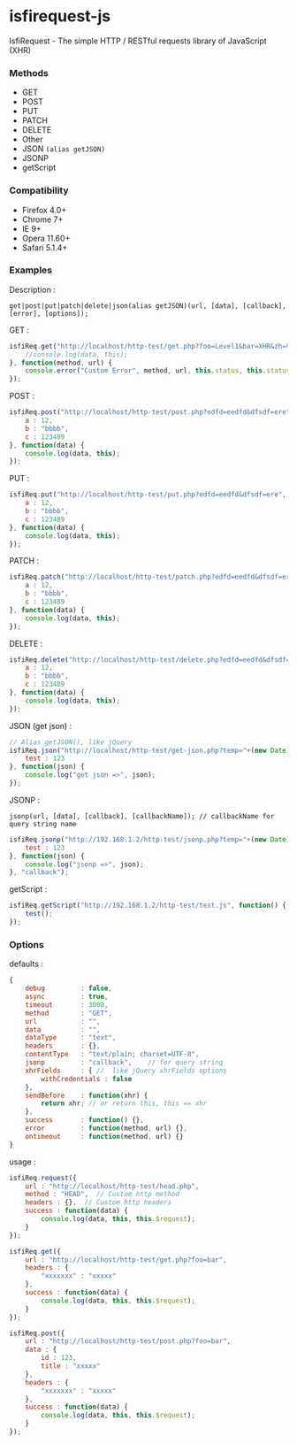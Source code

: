 # isfirequest-js
IsfiRequest - The simple HTTP / RESTful requests library of JavaScript (XHR)

### Methods

- GET
- POST
- PUT
- PATCH
- DELETE
- Other
- JSON `(alias getJSON)`
- JSONP
- getScript

### Compatibility

- Firefox 4.0+
- Chrome 7+
- IE 9+
- Opera 11.60+
- Safari 5.1.4+

### Examples

Description :

	get|post|put|patch|delete|json(alias getJSON)(url, [data], [callback], [error], [options]);

GET :

```javascript
isfiReq.get("http://localhost/http-test/get.php?foo=Level1&bar=XHR&zh=中文", function(data) {
    //console.log(data, this);
}, function(method, url) {
    console.error("Custom Error", method, url, this.status, this.statusText);
});
```

POST :

```javascript
isfiReq.post("http://localhost/http-test/post.php?edfd=eedfd&dfsdf=ere", {
    a : 12,
    b : "bbbb",
    c : 123489
}, function(data) {
    console.log(data, this);
});
```

PUT :

```javascript
isfiReq.put("http://localhost/http-test/put.php?edfd=eedfd&dfsdf=ere", {
    a : 12,
    b : "bbbb",
    c : 123489
}, function(data) {
    console.log(data, this);
});
```

PATCH :

```javascript
isfiReq.patch("http://localhost/http-test/patch.php?edfd=eedfd&dfsdf=ere", {
    a : 12,
    b : "bbbb",
    c : 123489
}, function(data) {
    console.log(data, this);
});
```

DELETE :

```javascript
isfiReq.delete("http://localhost/http-test/delete.php?edfd=eedfd&dfsdf=ere", {
    a : 12,
    b : "bbbb",
    c : 123489
}, function(data) {
    console.log(data, this);
});
```

JSON (get json) :

```javascript
// Alias getJSON(), like jQuery
isfiReq.json("http://localhost/http-test/get-json.php?temp="+(new Date).getTime(), {
    test : 123
}, function(json) {
    console.log("get json =>", json);
});
```

JSONP :

    jsonp(url, [data], [callback], [callbackName]); // callbackName for query string name

```javascript
isfiReq.jsonp("http://192.168.1.2/http-test/jsonp.php?temp="+(new Date).getTime(), {
    test : 123
}, function(json) {
    console.log("jsonp =>", json);
}, "callback");
```

getScript :

```javascript
isfiReq.getScript("http://192.168.1.2/http-test/test.js", function() {
    test();
});
```

### Options

defaults :

```javascript
{
    debug         : false,
    async         : true,
    timeout       : 3000,
    method        : "GET",
    url           : "",
    data          : "",
    dataType      : "text",
    headers       : {},
    contentType   : "text/plain; charset=UTF-8",
    jsonp         : "callback",    // for query string
    xhrFields     : { //  like jQuery xhrFields options
        withCredentials : false
    },
    sendBefore    : function(xhr) {
        return xhr; // or return this, this == xhr
    },
    success       : function() {},
    error         : function(method, url) {},
    ontimeout     : function(method, url) {}
}
```

usage :

```javascript
isfiReq.request({
    url : "http://localhost/http-test/head.php",
    method : "HEAD",  // Custom http method
    headers : {},  // Custom http headers
    success : function(data) {
    	console.log(data, this, this.$request);
    }
});

isfiReq.get({
    url : "http://localhost/http-test/get.php?foo=bar",
    headers : {
    	"xxxxxxx" : "xxxxx"
    },
    success : function(data) {
    	console.log(data, this, this.$request);
    }
});

isfiReq.post({
    url : "http://localhost/http-test/post.php?foo=bar",
    data : {
    	id : 123,
    	title : "xxxxx"
    },
    headers : {
    	"xxxxxxx" : "xxxxx"
    },
    success : function(data) {
    	console.log(data, this, this.$request);
    }
});
